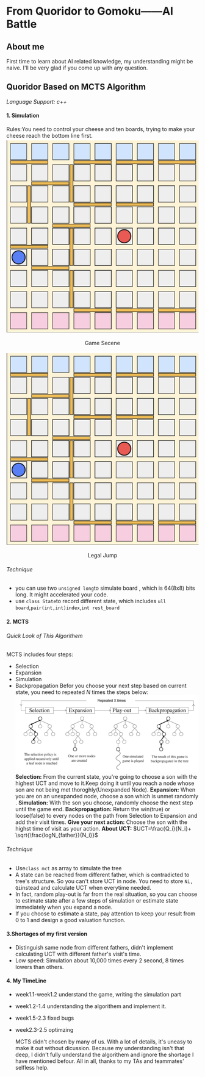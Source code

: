 # From Quoridor to Gomoku——AI Battle

## About me
First time to learn about AI related knowledge, my understanding might be naive. I'll be very glad if you come up with any question.

## Quoridor Based on MCTS Algorithm
*Language Support: c++*
#### 1. Simulation
Rules:You need to control your cheese and ten boards, trying to make your cheese reach the bottom line first.
![GameScenen](https://raw.githubusercontent.com/Jianglai-0023/QuoridorAI_2022/main/images/%E6%88%AA%E5%B1%8F2022-07-17%2001.11.51%E7%9A%84%E5%89%AF%E6%9C%AC.png?token=GHSAT0AAAAAABTUJ5JEADPJJYXSIX4HK6BSYWTAUAQ)
<center>Game Secene</center>

![Legal Jump](https://raw.githubusercontent.com/Jianglai-0023/QuoridorAI_2022/main/images/%E6%88%AA%E5%B1%8F2022-07-17%2001.11.51%E7%9A%84%E5%89%AF%E6%9C%AC.png?token=GHSAT0AAAAAABTUJ5JEADPJJYXSIX4HK6BSYWTAUAQ)
<center>Legal Jump</center>

###### Technique
* you can use two `unsigned long`to simulate board , which is 64(8x8) bits long. It might accelerated your code.
* use `class State`to record different state, which includes `ull board`,`pair(int,int)index`,`int rest_board`
#### 2. MCTS
###### Quick Look of This Algorithem
MCTS  includes four steps:
* Selection
* Expansion
* Simulation
* Backpropagation
  Befor you choose your next step based on current state, you need to repeated *N* times the steps below:
  ![MCTS](https://raw.githubusercontent.com/Jianglai-0023/QuoridorAI_2022/main/images/%E6%88%AA%E5%B1%8F2022-07-17%2002.29.32.png?token=GHSAT0AAAAAABTUJ5JF3SKI667OBIP2XSIKYWTAVTQ)
**Selection:** From the current state, you're going to choose a son with the highest UCT and move to it.Keep doing it until you reach a node whose son are not being met thoroghly(Unexpanded Node).
**Expansion:**  When you are on an unexpanded node, choose a son which is unmet  randomly .
**Simulation:** With the son you choose, randomly choose the next step until the game end.
**Backpropagation:** Return the win(true) or loose(false) to every nodes on the path from Selection to Expansion and add their visit times.
**Give your next action:** Choose the son with the highst time of visit as your action.
**About UCT:** $UCT=\frac{Q_i}{N_i}+ \sqrt{\frac{logN_{father}}{N_i}}$
###### Technique
* Use`class mct` as array to simulate the tree
* A state can be reached from different father, which is contradicted to tree's structure. So you can't store UCT in node. You need to store `Ni, Qi`instead and calculate UCT when everytime needed.
* In fact, random play-out is far from the real situation, so you can choose to estimate state after a few steps of simulation or estimate state immediately when you expand a node.
* If you choose to estimate a state, pay attention to keep your result from 0 to 1 and design a good valuation function.
#### 3.Shortages of my first version
* Distinguish same node from different fathers, didn't implement calculating UCT with different father's visit's time.
* Low speed: Simulation about 10,000 times every 2 second, 8 times lowers than others.
#### 4. My TimeLine
* week1.1-week1.2 understand the game, writing the simulation part
* week1.2-1.4 understanding the algorithem and implement it.
* week1.5-2.3 fixed bugs
* week2.3-2.5 optimzing

  MCTS didn't chosen by many of us. With a lot of details, it's uneasy to make it out without dicussion. Because my understanding isn't that deep, I didn't fully understand the algorithem and ignore the shortage I have mentioned befour.
  All in all, thanks to my TAs and teammates' selfless help.